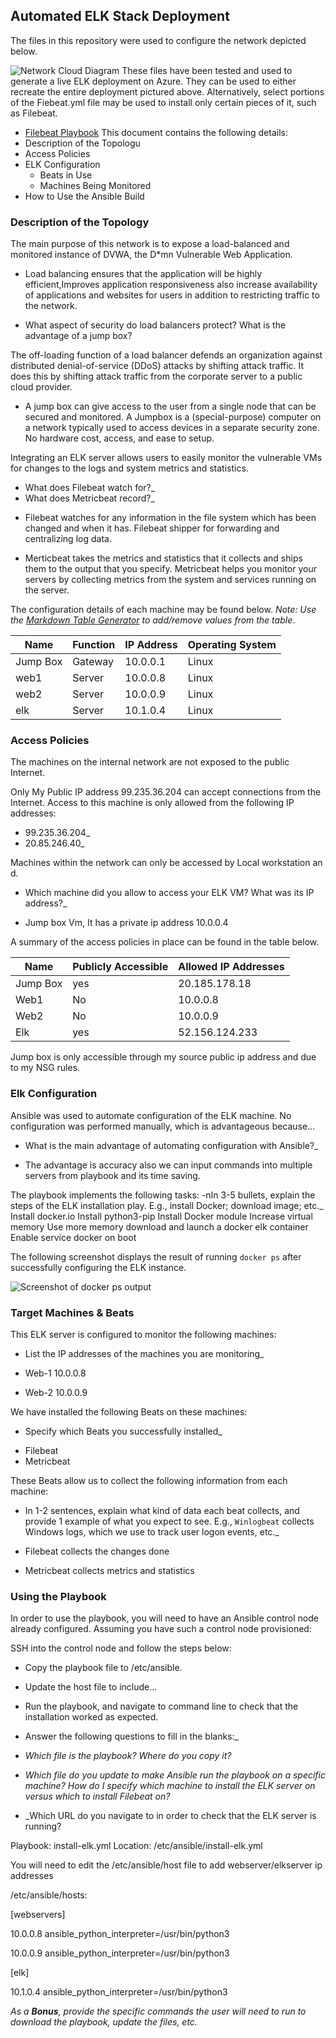 ## Automated ELK Stack Deployment

The files in this repository were used to configure the network depicted below.

![Network Cloud Diagram](https://github.com/Rizo3295/Project-1/blob/bb7e72b306a976bcc5c0e4eac3606e95ec348c5a/Diagram.png)
These files have been tested and used to generate a live ELK deployment on Azure. They can be used to either recreate the entire deployment pictured above. Alternatively, select portions of the Fiebeat.yml file may be used to install only certain pieces of it, such as Filebeat.

  - [Filebeat Playbook](https://github.com/Rizo3295/Project-1/blob/b2d3843b2ef1ab9191a44e81b2e5675c4d831cbd/Filebeat.yml)
This document contains the following details:
- Description of the Topologu
- Access Policies
- ELK Configuration
  - Beats in Use
  - Machines Being Monitored
- How to Use the Ansible Build


### Description of the Topology

The main purpose of this network is to expose a load-balanced and monitored instance of DVWA, the D*mn Vulnerable Web Application.

* Load balancing ensures that the application will be highly efficient,Improves application responsiveness also increase availability of applications and websites for users in addition to restricting traffic to the network.

- What aspect of security do load balancers protect? What is the advantage of a jump box?

The off-loading function of a load balancer defends an organization against distributed denial-of-service (DDoS) attacks by shifting attack traffic. It does this by shifting attack traffic from the corporate server to a public cloud provider.

* A jump box can give access to the user from a single node that can be secured and monitored. A Jumpbox is a (special-purpose) computer on a network typically used to access devices in a separate security zone. No hardware cost, access, and ease to setup.

Integrating an ELK server allows users to easily monitor the vulnerable VMs for changes to the logs and system metrics and statistics.
- What does Filebeat watch for?_
- What does Metricbeat record?_

* Filebeat watches for any information in the file system which has been changed and when it has. Filebeat shipper for forwarding and centralizing log data.

* Merticbeat takes the metrics and statistics that it collects and ships them to the output that you specify. Metricbeat helps you monitor your servers by collecting metrics from the system and services running on the server.

The configuration details of each machine may be found below.
_Note: Use the [Markdown Table Generator](http://www.tablesgenerator.com/markdown_tables) to add/remove values from the table_.

| Name     | Function | IP Address | Operating System |
|----------|----------|------------|------------------|
| Jump Box | Gateway  | 10.0.0.1   | Linux            |
| web1     | Server   | 10.0.0.8   | Linux            |
| web2     | Server   | 10.0.0.9   | Linux            |
| elk      | Server   | 10.1.0.4   | Linux            |

### Access Policies

The machines on the internal network are not exposed to the public Internet. 

Only My Public IP address 99.235.36.204 can accept connections from the Internet. Access to this machine is only allowed from the following IP addresses:
- 99.235.36.204_
- 20.85.246.40_ 

Machines within the network can only be accessed by Local workstation an d.

- Which machine did you allow to access your ELK VM? What was its IP address?_
* Jump box Vm, It has a private ip address 10.0.0.4

A summary of the access policies in place can be found in the table below.

| Name     | Publicly Accessible | Allowed IP Addresses |
|----------|---------------------|----------------------|
| Jump Box | yes                 |    20.185.178.18     | 
| Web1     | No                  |    10.0.0.8          | 
| Web2     | No                  |    10.0.0.9          |
| Elk      | yes                 |    52.156.124.233    |

Jump box is only accessible through my source public ip address and due to my NSG rules.

### Elk Configuration

Ansible was used to automate configuration of the ELK machine. No configuration was performed manually, which is advantageous because...

- What is the main advantage of automating configuration with Ansible?_
* The advantage is accuracy also we can input commands into multiple servers from playbook and its time saving.

The playbook implements the following tasks:
-nIn 3-5 bullets, explain the steps of the ELK installation play. E.g., install Docker; download image; etc._
Install docker.io
Install python3-pip
Install Docker module
Increase virtual memory
Use more memory
download and launch a docker elk container
Enable service docker on boot


The following screenshot displays the result of running `docker ps` after successfully configuring the ELK instance.

![Screenshot of docker ps output](https://github.com/Rizo3295/Project-1/blob/0c6749ae802f8bcae42ed5b7308d28f09ed8487e/Elk-Server.png)

### Target Machines & Beats
This ELK server is configured to monitor the following machines:
- List the IP addresses of the machines you are monitoring_

* Web-1 10.0.0.8

* Web-2 10.0.0.9



We have installed the following Beats on these machines:
- Specify which Beats you successfully installed_

* Filebeat
* Metricbeat

These Beats allow us to collect the following information from each machine:
- In 1-2 sentences, explain what kind of data each beat collects, and provide 1 example of what you expect to see. E.g., `Winlogbeat` collects Windows logs, which we use to track user logon events, etc._

* Filebeat collects the changes done

* Metricbeat collects metrics and statistics

### Using the Playbook
In order to use the playbook, you will need to have an Ansible control node already configured. Assuming you have such a control node provisioned: 

SSH into the control node and follow the steps below:
- Copy the playbook file to /etc/ansible.
- Update the host file to include...
- Run the playbook, and navigate to command line to check that the installation worked as expected.

-  Answer the following questions to fill in the blanks:_
- _Which file is the playbook? Where do you copy it?_
- _Which file do you update to make Ansible run the playbook on a specific machine? How do I specify which machine to install the ELK server on versus which to install Filebeat on?_
- _Which URL do you navigate to in order to check that the ELK server is running?

Playbook: install-elk.yml Location: /etc/ansible/install-elk.yml

You will need to edit the /etc/ansible/host file to add webserver/elkserver ip addresses

/etc/ansible/hosts:

[webservers]

10.0.0.8 ansible_python_interpreter=/usr/bin/python3

10.0.0.9 ansible_python_interpreter=/usr/bin/python3

[elk]

10.1.0.4 ansible_python_interpreter=/usr/bin/python3

_As a **Bonus**, provide the specific commands the user will need to run to download the playbook, update the files, etc._
